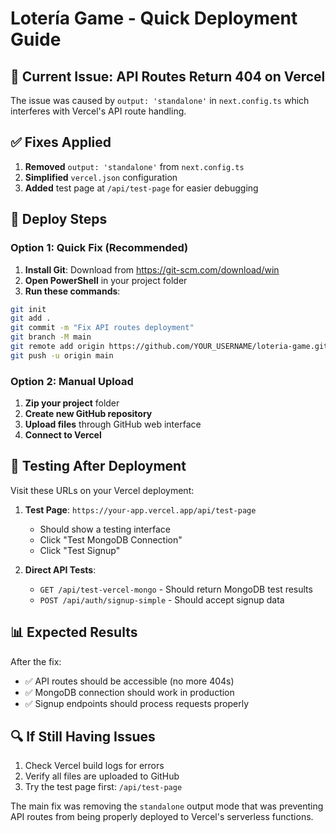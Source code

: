 # Lotería Game - Quick Deployment Guide

## 🚨 Current Issue: API Routes Return 404 on Vercel

The issue was caused by `output: 'standalone'` in `next.config.ts` which interferes with Vercel's API route handling.

## ✅ Fixes Applied

1. **Removed** `output: 'standalone'` from `next.config.ts`
2. **Simplified** `vercel.json` configuration
3. **Added** test page at `/api/test-page` for easier debugging

## 🚀 Deploy Steps

### Option 1: Quick Fix (Recommended)
1. **Install Git**: Download from https://git-scm.com/download/win
2. **Open PowerShell** in your project folder
3. **Run these commands**:
```bash
git init
git add .
git commit -m "Fix API routes deployment"
git branch -M main
git remote add origin https://github.com/YOUR_USERNAME/loteria-game.git
git push -u origin main
```

### Option 2: Manual Upload
1. **Zip your project** folder
2. **Create new GitHub repository**
3. **Upload files** through GitHub web interface
4. **Connect to Vercel**

## 🧪 Testing After Deployment

Visit these URLs on your Vercel deployment:

1. **Test Page**: `https://your-app.vercel.app/api/test-page`
   - Should show a testing interface
   - Click "Test MongoDB Connection"
   - Click "Test Signup"

2. **Direct API Tests**:
   - `GET /api/test-vercel-mongo` - Should return MongoDB test results
   - `POST /api/auth/signup-simple` - Should accept signup data

## 📊 Expected Results

After the fix:
- ✅ API routes should be accessible (no more 404s)
- ✅ MongoDB connection should work in production
- ✅ Signup endpoints should process requests properly

## 🔍 If Still Having Issues

1. Check Vercel build logs for errors
2. Verify all files are uploaded to GitHub
3. Try the test page first: `/api/test-page`

The main fix was removing the `standalone` output mode that was preventing API routes from being properly deployed to Vercel's serverless functions.
